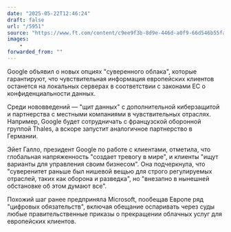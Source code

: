 ```yaml
---
date: "2025-05-22T12:46:24"
draft: false
url: "/5951"
source: "https://www.ft.com/content/c9ee9f3b-8d9e-446d-a0f9-66d546b55fa3?desktop=true&segmentId=7c8f09b9-9b61-4fbb-9430-9208a9e233c8#myft:notification:daily-email:content"
images:
    -
forwarded_from: ""
---
```


Google объявил о новых опциях "суверенного облака", которые гарантируют, что чувствительная информация европейских клиентов останется на локальных серверах в соответствии с законами ЕС о конфиденциальности данных.

Среди нововведений — "щит данных" с дополнительной киберзащитой и партнерства с местными компаниями в чувствительных отраслях. Например, Google будет сотрудничать с французской оборонной группой Thales, а вскоре запустит аналогичное партнерство в Германии.

Эйет Галло, президент Google по работе с клиентами, отметила, что глобальная напряженность "создает тревогу в мире", и клиенты "ищут варианты для управления своим бизнесом". Она подчеркнула, что "суверенитет раньше был нишевой вещью для строго регулируемых отраслей, таких как оборона и разведка", но "внезапно в нынешней обстановке об этом думают все".

Похожий шаг ранее предприняла Microsoft, пообещав Европе ряд "цифровых обязательств", включая обещание оспаривать через суды любые правительственные приказы о прекращении облачных услуг для европейских клиентов.
